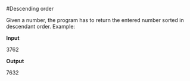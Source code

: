 #Descending order

Given a number, the program has to return the entered number sorted in descendant order. Example:


**Input**

3762

**Output**

7632